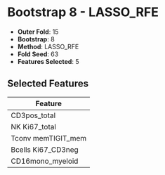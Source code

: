 # Bootstrap 8 - LASSO_RFE

- **Outer Fold**: 15
- **Bootstrap**: 8
- **Method**: LASSO_RFE
- **Fold Seed**: 63
- **Features Selected**: 5

## Selected Features

| Feature |
|---------|
| CD3pos_total |
| NK Ki67_total |
| Tconv memTIGIT_mem |
| Bcells Ki67_CD3neg |
| CD16mono_myeloid |
